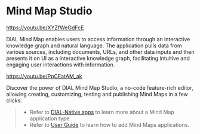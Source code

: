 # Mind Map Studio

https://youtu.be/XYZfWeGdFcE

DIAL Mind Map enables users to access information through an interactive knowledge graph and natural language. The application pulls data from various sources, including documents, URLs, and other data inputs and then presents it on UI as a interactive knowledge graph, facilitating intuitive and engaging user interactions with information.

https://youtu.be/PpCEatAM_ak

Discover the power of DIAL Mind Map Studio, a no-code feature-rich editor, allowing creating, customizing, testing and publishing Mind Maps in a few clicks.

> * Refer to [DIAL-Native apps](/docs/platform/3.core/7.apps.md#mind-maps) to learn more about a Mind Map application type.
> * Refer to [User Guide](/docs/tutorials/0.user-guide.md#add-mind-map) to learn how to add Mind Maps applications.